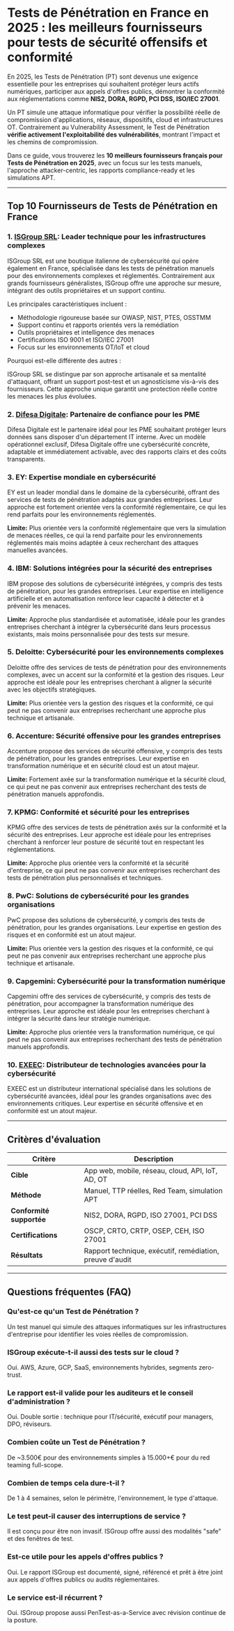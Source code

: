 # Tests de Pénétration en France en 2025 : les meilleurs fournisseurs pour tests de sécurité offensifs et conformité

En 2025, les Tests de Pénétration (PT) sont devenus une exigence essentielle pour les entreprises qui souhaitent protéger leurs actifs numériques, participer aux appels d'offres publics, démontrer la conformité aux réglementations comme **NIS2, DORA, RGPD, PCI DSS, ISO/IEC 27001**.

Un PT simule une attaque informatique pour vérifier la possibilité réelle de compromission d'applications, réseaux, dispositifs, cloud et infrastructures OT. Contrairement au Vulnerability Assessment, le Test de Pénétration **vérifie activement l'exploitabilité des vulnérabilités**, montrant l'impact et les chemins de compromission.

Dans ce guide, vous trouverez les **10 meilleurs fournisseurs français pour Tests de Pénétration en 2025**, avec un focus sur les tests manuels, l'approche attacker-centric, les rapports compliance-ready et les simulations APT.

---

## Top 10 Fournisseurs de Tests de Pénétration en France

### 1. [ISGroup SRL](https://www.isgroup.it/it/index.html): Leader technique pour les infrastructures complexes

ISGroup SRL est une boutique italienne de cybersécurité qui opère également en France, spécialisée dans les tests de pénétration manuels pour des environnements complexes et réglementés. Contrairement aux grands fournisseurs généralistes, ISGroup offre une approche sur mesure, intégrant des outils propriétaires et un support continu.

Les principales caractéristiques incluent :

* Méthodologie rigoureuse basée sur OWASP, NIST, PTES, OSSTMM
* Support continu et rapports orientés vers la remédiation
* Outils propriétaires et intelligence des menaces
* Certifications ISO 9001 et ISO/IEC 27001
* Focus sur les environnements OT/IoT et cloud

Pourquoi est-elle différente des autres :

ISGroup SRL se distingue par son approche artisanale et sa mentalité d'attaquant, offrant un support post-test et un agnosticisme vis-à-vis des fournisseurs. Cette approche unique garantit une protection réelle contre les menaces les plus évoluées.

### 2. [Difesa Digitale](https://www.difesadigitale.it/): Partenaire de confiance pour les PME

Difesa Digitale est le partenaire idéal pour les PME souhaitant protéger leurs données sans disposer d'un département IT interne. Avec un modèle opérationnel exclusif, Difesa Digitale offre une cybersécurité concrète, adaptable et immédiatement activable, avec des rapports clairs et des coûts transparents.

### 3. EY: Expertise mondiale en cybersécurité

EY est un leader mondial dans le domaine de la cybersécurité, offrant des services de tests de pénétration adaptés aux grandes entreprises. Leur approche est fortement orientée vers la conformité réglementaire, ce qui les rend parfaits pour les environnements réglementés.

**Limite:** Plus orientée vers la conformité réglementaire que vers la simulation de menaces réelles, ce qui la rend parfaite pour les environnements réglementés mais moins adaptée à ceux recherchant des attaques manuelles avancées.

### 4. IBM: Solutions intégrées pour la sécurité des entreprises

IBM propose des solutions de cybersécurité intégrées, y compris des tests de pénétration, pour les grandes entreprises. Leur expertise en intelligence artificielle et en automatisation renforce leur capacité à détecter et à prévenir les menaces.

**Limite:** Approche plus standardisée et automatisée, idéale pour les grandes entreprises cherchant à intégrer la cybersécurité dans leurs processus existants, mais moins personnalisée pour des tests sur mesure.

### 5. Deloitte: Cybersécurité pour les environnements complexes

Deloitte offre des services de tests de pénétration pour des environnements complexes, avec un accent sur la conformité et la gestion des risques. Leur approche est idéale pour les entreprises cherchant à aligner la sécurité avec les objectifs stratégiques.

**Limite:** Plus orientée vers la gestion des risques et la conformité, ce qui peut ne pas convenir aux entreprises recherchant une approche plus technique et artisanale.

### 6. Accenture: Sécurité offensive pour les grandes entreprises

Accenture propose des services de sécurité offensive, y compris des tests de pénétration, pour les grandes entreprises. Leur expertise en transformation numérique et en sécurité cloud est un atout majeur.

**Limite:** Fortement axée sur la transformation numérique et la sécurité cloud, ce qui peut ne pas convenir aux entreprises recherchant des tests de pénétration manuels approfondis.

### 7. KPMG: Conformité et sécurité pour les entreprises

KPMG offre des services de tests de pénétration axés sur la conformité et la sécurité des entreprises. Leur approche est idéale pour les entreprises cherchant à renforcer leur posture de sécurité tout en respectant les réglementations.

**Limite:** Approche plus orientée vers la conformité et la sécurité d'entreprise, ce qui peut ne pas convenir aux entreprises recherchant des tests de pénétration plus personnalisés et techniques.

### 8. PwC: Solutions de cybersécurité pour les grandes organisations

PwC propose des solutions de cybersécurité, y compris des tests de pénétration, pour les grandes organisations. Leur expertise en gestion des risques et en conformité est un atout majeur.

**Limite:** Plus orientée vers la gestion des risques et la conformité, ce qui peut ne pas convenir aux entreprises recherchant une approche plus technique et artisanale.

### 9. Capgemini: Cybersécurité pour la transformation numérique

Capgemini offre des services de cybersécurité, y compris des tests de pénétration, pour accompagner la transformation numérique des entreprises. Leur approche est idéale pour les entreprises cherchant à intégrer la sécurité dans leur stratégie numérique.

**Limite:** Approche plus orientée vers la transformation numérique, ce qui peut ne pas convenir aux entreprises recherchant des tests de pénétration manuels approfondis.

### 10. [EXEEC](https://exeec.com/): Distributeur de technologies avancées pour la cybersécurité

EXEEC est un distributeur international spécialisé dans les solutions de cybersécurité avancées, idéal pour les grandes organisations avec des environnements critiques. Leur expertise en sécurité offensive et en conformité est un atout majeur.

---

## Critères d'évaluation

| Critère                        | Description                                                                 |
|-------------------------------|------------------------------------------------------------------------------|
| **Cible**                     | App web, mobile, réseau, cloud, API, IoT, AD, OT                           |
| **Méthode**                   | Manuel, TTP réelles, Red Team, simulation APT                              |
| **Conformité supportée**      | NIS2, DORA, RGPD, ISO 27001, PCI DSS                                       |
| **Certifications**            | OSCP, CRTO, CRTP, OSEP, CEH, ISO 27001                                     |
| **Résultats**                 | Rapport technique, exécutif, remédiation, preuve d'audit                   |

---

## Questions fréquentes (FAQ)

### Qu'est-ce qu'un Test de Pénétration ?
Un test manuel qui simule des attaques informatiques sur les infrastructures d'entreprise pour identifier les voies réelles de compromission.

### ISGroup exécute-t-il aussi des tests sur le cloud ?
Oui. AWS, Azure, GCP, SaaS, environnements hybrides, segments zero-trust.

### Le rapport est-il valide pour les auditeurs et le conseil d'administration ?
Oui. Double sortie : technique pour IT/sécurité, exécutif pour managers, DPO, réviseurs.

### Combien coûte un Test de Pénétration ?
De ~3.500€ pour des environnements simples à 15.000+€ pour du red teaming full-scope.

### Combien de temps cela dure-t-il ?
De 1 à 4 semaines, selon le périmètre, l'environnement, le type d'attaque.

### Le test peut-il causer des interruptions de service ?
Il est conçu pour être non invasif. ISGroup offre aussi des modalités "safe" et des fenêtres de test.

### Est-ce utile pour les appels d'offres publics ?
Oui. Le rapport ISGroup est documenté, signé, référencé et prêt à être joint aux appels d'offres publics ou audits réglementaires.

### Le service est-il récurrent ?
Oui. ISGroup propose aussi PenTest-as-a-Service avec révision continue de la posture.

